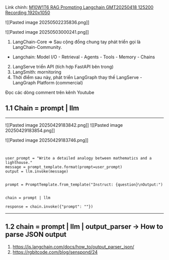 Link chính: [M10W1T6 RAG Prompting Langchain GMT20250418 125200 Recording 1920x1050](https://www.youtube.com/watch?v=U6kR-UrMJww&list=PLQyIFBsiXn12Z6HuhlBQY-4qXykjnEsHi&index=1)



![[Pasted image 20250502235836.png]]

![[Pasted image 20250503000241.png]]

1. LangChain-Core => Sau cộng đồng chung tay phát triển gọi là LangChain-Community. 
- Langchain: Model I/O - Retrieval - Agents - Tools - Memory - Chains 
2. LangServe triển API (tích hợp FastAPI bên trong) 
3. LangSmith: mornitoring
4. Thời điểm sau này, phát triển LangGraph thay thế LangServe - LangGraph Platform (commercial)


Đọc các dòng comment trên kênh Youtube 

## 1.1 Chain = prompt | llm

---
![[Pasted image 20250429183842.png]]
![[Pasted image 20250429183854.png]]

![[Pasted image 20250429183746.png]]
```


user_prompt = "Write a detailed analogy between mathematics and a lighthouse."
message = prompt_template.format(prompt=user_prompt)
output = llm.invoke(message)
```

```

prompt = PromptTemplate.from_template("Instruct: {question}\nOutput:")


chain = prompt | llm

response = chain.invoke({"prompt": ""})

```
---

## 1.2 chain = prompt | llm | output_parser -> How to parse JSON output
1. https://js.langchain.com/docs/how_to/output_parser_json/
2. https://rgbitcode.com/blog/senspond/24